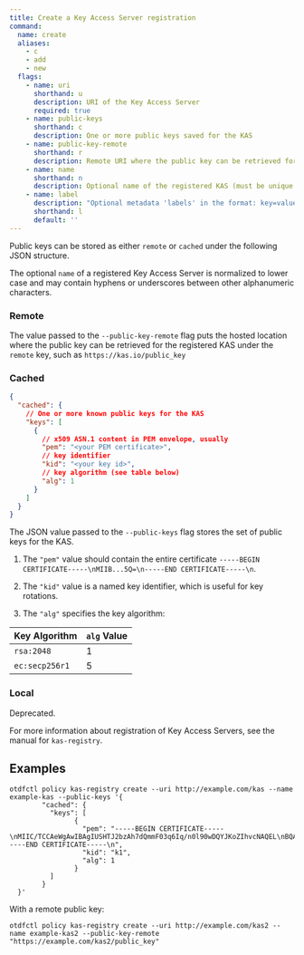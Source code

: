 ```yaml
---
title: Create a Key Access Server registration
command:
  name: create
  aliases:
    - c
    - add
    - new
  flags:
    - name: uri
      shorthand: u
      description: URI of the Key Access Server
      required: true
    - name: public-keys
      shorthand: c
      description: One or more public keys saved for the KAS
    - name: public-key-remote
      shorthand: r
      description: Remote URI where the public key can be retrieved for the KAS
    - name: name
      shorthand: n
      description: Optional name of the registered KAS (must be unique within Policy)
    - name: label
      description: "Optional metadata 'labels' in the format: key=value"
      shorthand: l
      default: ''
---
```


Public keys can be stored as either `remote` or `cached` under the following JSON structure.

The optional `name` of a registered Key Access Server is normalized to lower case and may contain
hyphens or underscores between other alphanumeric characters.

### Remote

The value passed to the `--public-key-remote` flag puts the hosted location where the public key
can be retrieved for the registered KAS under the `remote` key, such as `https://kas.io/public_key`

### Cached

```json
{
  "cached": {
    // One or more known public keys for the KAS
    "keys": [
      {
        // x509 ASN.1 content in PEM envelope, usually
        "pem": "<your PEM certificate>",
        // key identifier
        "kid": "<your key id>",
        // key algorithm (see table below)
        "alg": 1
      }
    ]
  }
}
```

The JSON value passed to the `--public-keys` flag stores the set of public keys for the KAS.

1. The `"pem"` value should contain the entire certificate `-----BEGIN CERTIFICATE-----\nMIIB...5Q=\n-----END CERTIFICATE-----\n`.

2. The `"kid"` value is a named key identifier, which is useful for key rotations.

3. The `"alg"` specifies the key algorithm:

| Key Algorithm  | `alg` Value |
| -------------- | ----------- |
| `rsa:2048`     | 1           |
| `ec:secp256r1` | 5           |

### Local

Deprecated.

For more information about registration of Key Access Servers, see the manual for `kas-registry`.

## Examples

```shell
otdfctl policy kas-registry create --uri http://example.com/kas --name example-kas --public-keys '{
        "cached": {
          "keys": [
                {
                  "pem": "-----BEGIN CERTIFICATE-----\nMIIC/TCCAeWgAwIBAgIUSHTJ2bzAh7dQmmF03q6Iq/n0l90wDQYJKoZIhvcNAQEL\nBQAwDjEMMAoGA1UEAwwDa2FzMB4XDTI0MDYwNjE3NDY1NFoXDTI1MDYwNjE3NDY1\nNFowDjEMMAoGA1UEAwwDa2FzMIIBIjANBgkqhkiG9w0BAQEFAAOCAQ8AMIIBCgKC\nAQEAxN3APihTiojcaH6oWj1tMtZMaaZ+IA1qtqFmpy5Fg8D5bEsP736GxzUMFsMV\nshrKEXz8dY9Kp23uIwyeC0RPWLe5xIfTkJUbyLpqGdlEgqj10RQ8kSVq270XPES2\nGZUij2DuJVfwpTpLzcti2PsgEOoOKC6NnnAI0NS1mao/2DxQxs/D9hAJjGdpzymb\nxi2TxGnvYbvofCPd8RdFTCPvgwKLS7+MqBcmic9VdX91QNOPmrP3rIoKtjjd+5PY\nl/z73PAxR3K3SIzIZLvItq2ahobOOMiSxw8soOlOdHNUJTpECcduhRbquqmK6fTw\nVOfrcRQhhU4TkDu92LI7SglOWQIDAQABo1MwUTAdBgNVHQ4EFgQUdgxx7U5AQgfi\niQWu3khi9yneEVowHwYDVR0jBBgwFoAUdgxx7U5AQgfiiQWu3khi9yneEVowDwYD\nVR0TAQH/BAUwAwEB/zANBgkqhkiG9w0BAQsFAAOCAQEATcLYbHomJgLQ/H6iDvcA\nIpISF/Rcxgh7NnIqRkB+Tm4xNlNHIxl4Sz+KkEZEPh0WKItGVDj3293rArROEOXI\ntVmn2OBv9M/5DQkHj76Ru4PQ2TcL0CACl1JKfqXLsMc6HHTp8ZTP8lMdpW4kzEc3\nfVtgvtpJc4WHdUIEzAtTlzYRqIbyyBMWeTjXwa54aMv3RZQdJ+C0ehwWTDQDph7n\nKY3+7G0enNEVtyW4dtxvQQbidMany0JEpr6QpPmxC8e0Z23dMDdkR1IoT99PhdW/\nQC8xMjuLCiREV7a6e2MxCGj3fxrnMXwOIqO3AzNswe2amcoz2ktuoqgDTYlo+FkK\n5w==\n-----END CERTIFICATE-----\n",
                  "kid": "k1",
                  "alg": 1
                }
          ]
        }
  }'
```

With a remote public key:
```shell
otdfctl policy kas-registry create --uri http://example.com/kas2 --name example-kas2 --public-key-remote "https://example.com/kas2/public_key"
```
